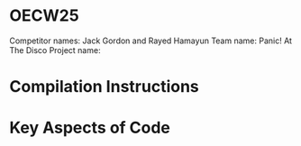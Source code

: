 # OECW25
Competitor names: Jack Gordon and Rayed Hamayun
Team name: Panic! At The Disco 
Project name: 

# Compilation Instructions


# Key Aspects of Code